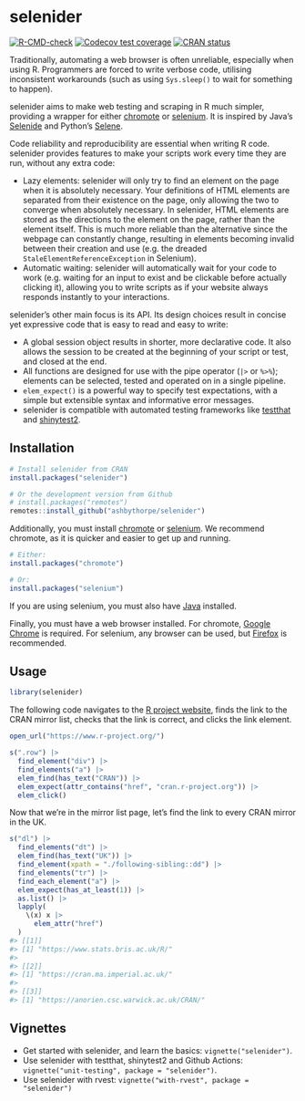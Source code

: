 <!-- README.md is generated from README.Rmd. Please edit that file -->

# selenider

<!-- badges: start -->

[![R-CMD-check](https://github.com/ashbythorpe/selenider/actions/workflows/R-CMD-check.yaml/badge.svg)](https://github.com/ashbythorpe/selenider/actions/workflows/R-CMD-check.yaml)
[![Codecov test
coverage](https://codecov.io/gh/ashbythorpe/selenider/branch/main/graph/badge.svg)](https://app.codecov.io/gh/ashbythorpe/selenider?branch=main)
[![CRAN
status](https://www.r-pkg.org/badges/version/selenider)](https://CRAN.R-project.org/package=selenider)

<!-- badges: end -->

Traditionally, automating a web browser is often unreliable, especially
when using R. Programmers are forced to write verbose code, utilising
inconsistent workarounds (such as using `Sys.sleep()` to wait for
something to happen).

selenider aims to make web testing and scraping in R much simpler,
providing a wrapper for either
[chromote](https://rstudio.github.io/chromote/) or
[selenium](https://ashbythorpe.github.io/selenium-r/). It is inspired by
Java’s [Selenide](https://selenide.org/) and Python’s
[Selene](https://yashaka.github.io/selene/).

Code reliability and reproducibility are essential when writing R code.
selenider provides features to make your scripts work every time they
are run, without any extra code:

- Lazy elements: selenider will only try to find an element on the page
  when it is absolutely necessary. Your definitions of HTML elements are
  separated from their existence on the page, only allowing the two to
  converge when absolutely necessary. In selenider, HTML elements are
  stored as the directions to the element on the page, rather than the
  element itself. This is much more reliable than the alternative since
  the webpage can constantly change, resulting in elements becoming
  invalid between their creation and use (e.g. the dreaded
  `StaleElementReferenceException` in Selenium).
- Automatic waiting: selenider will automatically wait for your code to
  work (e.g. waiting for an input to exist and be clickable before
  actually clicking it), allowing you to write scripts as if your
  website always responds instantly to your interactions.

selenider’s other main focus is its API. Its design choices result in
concise yet expressive code that is easy to read and easy to write:

- A global session object results in shorter, more declarative code. It
  also allows the session to be created at the beginning of your script
  or test, and closed at the end.
- All functions are designed for use with the pipe operator (`|>` or
  `%>%`); elements can be selected, tested and operated on in a single
  pipeline.
- `elem_expect()` is a powerful way to specify test expectations, with a
  simple but extensible syntax and informative error messages.
- selenider is compatible with automated testing frameworks like
  [testthat](https://testthat.r-lib.org) and
  [shinytest2](https://rstudio.github.io/shinytest2/).

## Installation

```r
# Install selenider from CRAN
install.packages("selenider")

# Or the development version from Github
# install.packages("remotes")
remotes::install_github("ashbythorpe/selenider")
```

Additionally, you must install
[chromote](https://rstudio.github.io/chromote/) or
[selenium](https://ashbythorpe.github.io/selenium-r/). We recommend
chromote, as it is quicker and easier to get up and running.

```r
# Either:
install.packages("chromote")

# Or:
install.packages("selenium")
```

If you are using selenium, you must also have
[Java](https://www.oracle.com/java/technologies/downloads/) installed.

Finally, you must have a web browser installed. For chromote, [Google
Chrome](https://www.google.com/chrome/) is required. For selenium, any
browser can be used, but [Firefox](https://www.mozilla.org/firefox/new/)
is recommended.

## Usage

```r
library(selenider)
```

The following code navigates to the [R project
website](https://www.r-project.org/), finds the link to the CRAN mirror
list, checks that the link is correct, and clicks the link element.

```r
open_url("https://www.r-project.org/")

s(".row") |>
  find_element("div") |>
  find_elements("a") |>
  elem_find(has_text("CRAN")) |>
  elem_expect(attr_contains("href", "cran.r-project.org")) |>
  elem_click()
```

Now that we’re in the mirror list page, let’s find the link to every
CRAN mirror in the UK.

```r
s("dl") |>
  find_elements("dt") |>
  elem_find(has_text("UK")) |>
  find_element(xpath = "./following-sibling::dd") |>
  find_elements("tr") |>
  find_each_element("a") |>
  elem_expect(has_at_least(1)) |>
  as.list() |>
  lapply(
    \(x) x |>
      elem_attr("href")
  )
#> [[1]]
#> [1] "https://www.stats.bris.ac.uk/R/"
#>
#> [[2]]
#> [1] "https://cran.ma.imperial.ac.uk/"
#>
#> [[3]]
#> [1] "https://anorien.csc.warwick.ac.uk/CRAN/"
```

## Vignettes

- Get started with selenider, and learn the basics:
  `vignette("selenider")`.
- Use selenider with testthat, shinytest2 and Github Actions:
  `vignette("unit-testing", package = "selenider")`.
- Use selenider with rvest:
  `vignette("with-rvest", package = "selenider")`
